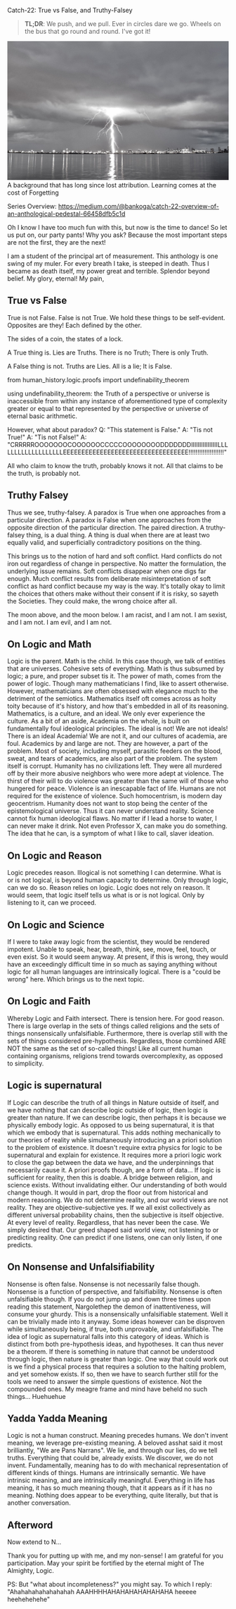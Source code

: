 Catch-22: True vs False, and Truthy-Falsey

> **TL;DR**: We push, and we pull. Ever in circles dare we go. Wheels on the bus that go round and round. I've got it!

![tvftf_banner](/docs/catch_22/images/tvftf_banner.jpeg)
A background that has long since lost attribution. Learning comes at the cost of Forgetting

Series Overview: https://medium.com/@bankoga/catch-22-overview-of-an-anthological-pedestal-66458dfb5c1d

Oh I know I have too much fun with this, but now is the time to dance! So let us put on, our party pants! Why you ask? Because the most important steps are not the first, they are the next!

I am a student of the principal art of measurement. This anthology is one swing of my muler. For every breath I take, is steeped in death. Thus I became as death itself, my power great and terrible. Splendor beyond belief. My glory, eternal! My pain,     

## True vs False

True is not False. False is not True. We hold these things to be self-evident. Opposites are they! Each defined by the other.

The sides of a coin, the states of a lock.

A True thing is. Lies are Truths. There is no Truth; There is only Truth.

A False thing is not. Truths are Lies. All is a lie; It is False.

from human_history.logic.proofs import undefinability_theorem

using undefinability_theorem: the Truth of a perspective or universe is inaccessible from within any instance of aforementioned type of complexity greater or equal to that represented by the perspective or universe of eternal basic arithmetic.

However, what about paradox?
Q: "This statement is False."
A: "Tis not True!"
A: "Tis not False!"
A: "CRRRRROOOOOOOCOOOOOOCCCCCOOOOOOOODDDDDDDIIIIIIIIIIIIIIIILLLLLLLLLLLLLLLLLLLEEEEEEEEEEEEEEEEEEEEEEEEEEEEEEEEEE!!!!!!!!!!!!!!!!!!!!"

All who claim to know the truth, probably knows it not.
All that claims to be the truth, is probably not.

## Truthy Falsey

Thus we see, truthy-falsey.
A paradox is True when one approaches from a particular direction.
A paradox is False when one approaches from the opposite direction of the particular direction. The paired direction.
A truthy-falsey thing, is a dual thing. A thing is dual when there are at least two equally valid, and superficially contradictory positions on the thing.

This brings us to the notion of hard and soft conflict.
Hard conflicts do not iron out regardless of change in perspective. No matter the formulation, the underlying issue remains.
Soft conflicts disappear when one digs far enough. Much conflict results from deliberate misinterpretation of soft conflict as hard conflict because my way is the way. It's totally okay to limit the choices that others make without their consent if it is risky, so sayeth the Societies. They could make, the wrong choice after all.

The moon above, and the moon below.
I am racist, and I am not. I am sexist, and I am not. I am evil, and I am not.

## On Logic and Math

Logic is the parent. Math is the child. In this case though, we talk of entities that are universes. Cohesive sets of everything. Math is thus subsumed by logic; a pure, and proper subset tis it. The power of math, comes from the power of logic. Though many mathematicians I find, like to assert otherwise. However, mathematicians are often obsessed with elegance much to the detriment of the semiotics. Mathematics itself oft comes across as hoity toity because of it's history, and how that's embedded in all of its reasoning. Mathematics, is a culture, and an ideal. We only ever experience the culture.
As a bit of an aside, Academia on the whole, is built on fundamentally foul ideological principles. The ideal is not! We are not ideals! There is an ideal Academia! We are not it, and our cultures of academia, are foul. Academics by and large are not. They are however, a part of the problem. Most of society, including myself, parasitic feeders on the blood, sweat, and tears of academics, are also part of the problem. The system itself is corrupt. Humanity has no civilizations left. They were all murdered off by their more abusive neighbors who were more adept at violence. The thirst of their will to do violence was greater than the same will of those who hungered for peace. Violence is an inescapable fact of life. Humans are not required for the existence of violence. Such homocentrism, is modern day geocentrism. Humanity does not want to stop being the center of the epistemological universe. Thus it can never understand reality. Science cannot fix human ideological flaws. No matter if I lead a horse to water, I can never make it drink. Not even Professor X, can make you do something. The idea that he can, is a symptom of what I like to call, slaver ideation.

## On Logic and Reason

Logic precedes reason. Illogical is not something I can determine. What is or is not logical, is beyond human capacity to determine. Only through logic, can we do so. Reason relies on logic. Logic does not rely on reason. It would seem, that logic itself tells us what is or is not logical. Only by listening to it, can we proceed.

## On Logic and Science

If I were to take away logic from the scientist, they would be rendered impotent. Unable to speak, hear, breath, think, see, move, feel, touch, or even exist. So it would seem anyway. At present, if this is wrong, they would have an exceedingly difficult time in so much as saying anything without logic for all human languages are intrinsically logical. There is a "could be wrong" here. Which brings us to the next topic.

## On Logic and Faith

Whereby Logic and Faith intersect. There is tension here. For good reason. There is large overlap in the sets of things called religions and the sets of things nonsensically unfalsifiable. Furthermore, there is overlap still with the sets of things considered pre-hypothesis. Regardless, those combined ARE NOT the same as the set of so-called things! Like all current human containing organisms, religions trend towards overcomplexity, as opposed to simplicity.

## Logic is supernatural

If Logic can describe the truth of all things in Nature outside of itself, and we have nothing that can describe logic outside of logic, then logic is greater than nature. If we can describe logic, then perhaps it is because we physically embody logic. As opposed to us being supernatural, it is that which we embody that is supernatural. This adds nothing mechanically to our theories of reality while simultaneously introducing an a priori solution to the problem of existence. It doesn't require extra physics for logic to be supernatural and explain for existence. It requires more a priori logic work to close the gap between the data we have, and the underpinnings that necessarily cause it. A priori proofs though, are a form of data... If logic is sufficient for reality, then this is doable. A bridge between religion, and science exists. Without invalidating either. Our understanding of both would change though. It would in part, drop the floor out from historical and modern reasoning. We do not determine reality, and our world views are not reality. They are objective-subjective yes. If we all exist collectively as different universal probability chains, then the subjective is itself objective. At every level of reality. Regardless, that has never been the case. We simply desired that. Our greed shaped said world view, not listening to or predicting reality. One can predict if one listens, one can only listen, if one predicts.

## On Nonsense and Unfalsifiability

Nonsense is often false. Nonsense is not necessarily false though. Nonsense is a function of perspective, and falsifiability. Nonsense is often unfalsifiable though. If you do not jump up and down three times upon reading this statement, Nargolethep the demon of inattentiveness, will consume your ghurdy. This is a nonsensically unfalsifiable statement. Well it can be trivially made into it anyway. Some ideas however can be disproven while simultaneously being, if true, both unprovable, and unfalsifiable. The idea of logic as supernatural falls into this category of ideas. Which is distinct from both pre-hypothesis ideas, and hypotheses. It can thus never be a theorem. If there is something in nature that cannot be understood through logic, then nature is greater than logic. One way that could work out is we find a physical process that requires a solution to the halting problem, and yet somehow exists. If so, then we have to search further still for the tools we need to answer the simple questions of existence. Not the compounded ones. My meagre frame and mind have beheld no such things... Huehuehue

## Yadda Yadda Meaning

Logic is not a human construct. Meaning precedes humans. We don't invent meaning, we leverage pre-existing meaning. A beloved asshat said it most brilliantly, "We are Pans Narrans". We lie, and through our lies, do we tell truths. Everything that could be, already exists. We discover, we do not invent. Fundamentally, meaning has to do with mechanical representation of different kinds of things. Humans are intrinsically semantic. We have intrinsic meaning, and are intrinsically meaningful. Everything in life has meaning, it has so much meaning though, that it appears as if it has no meaning. Nothing does appear to be everything, quite literally, but that is another conversation.

## Afterword

Now extend to N...

Thank you for putting up with me, and my non-sense! I am grateful for you participation. May your spirit be fortified by the eternal might of The Almighty, Logic.

PS: But "what about incompleteness?" you might say. To which I reply: "Ahahahahahahahahah AAAHHHHAHAHAHAHAHAHAHA heeeee heehehehehe"